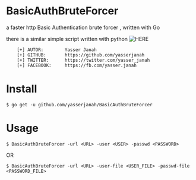 # BasicAuthBruteForcer
a faster http Basic Authentication brute forcer , written with Go

there is a similar simple script written with python ![HERE](https://github.com/yasserjanah/HTTPAuthCracker)

```
    [+] AUTOR:        Yasser Janah
    [+] GITHUB:       https://github.com/yasserjanah
    [+] TWITTER:      https://twitter.com/yasser_janah
    [+] FACEBOOK:     https://fb.com/yasser.janah
```

# Install
```
$ go get -u github.com/yasserjanah/BasicAuthBruteForcer
```
# Usage
```
$ BasicAuthBruteForcer -url <URL> -user <USER> -passwd <PASSWORD>
```

OR

```
$ BasicAuthBruteForcer -url <URL> -user-file <USER_FILE> -passwd-file <PASSWORD_FILE>
```

